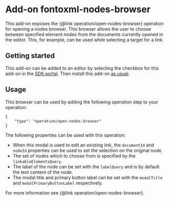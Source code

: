 # Add-on fontoxml-nodes-browser

This add-on exposes the {@link operation/open-nodes-browser} operation for opening a nodes browser. This browser allows the user to choose between specified element nodes from the documents currently opened in the editor. This, for example, can be used while selecting a target for a link.

## Getting started

This add-on can be added to an editor by selecting the checkbox for this add-on in the [SDK portal](http://sdk.fontoxml.com/). Then install this add-on [as usual](https://developers.fontoxml.com/install-add-on).

## Usage

This browser can be used by adding the following operation step to your operation:

```
{
    "type": "operation/open-nodes-browser"
}
```
The following properties can be used with this operation:

* When this modal is used to edit an existing link, the `documentId` and `nodeId` properties can be used to set the selection on the original node.
* The set of nodes which to choose from is specified by the `linkableElementsQuery`.
* The label of the node can be set with the `labelQuery` and is by default the text content of the node.
* The modal title and primary button label can be set with the `modalTitle` and `modalPrimaryButtonLabel` respectively.

For more information see {@link operation/open-nodes-browser}.
